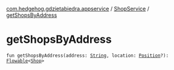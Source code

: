 [com.hedgehog.gdzietabiedra.appservice](../index.md) / [ShopService](index.md) / [getShopsByAddress](./get-shops-by-address.md)

# getShopsByAddress

`fun getShopsByAddress(address: `[`String`](https://kotlinlang.org/api/latest/jvm/stdlib/kotlin/-string/index.html)`, location: `[`Position`](file:/home/adam/repo/GdzieTaBiedra/docs/domain/com.github.asvid.biedra.domain/-position/index.md)`?): `[`Flowable`](http://reactivex.io/RxJava/javadoc/io/reactivex/Flowable.html)`<`[`Shop`](file:/home/adam/repo/GdzieTaBiedra/docs/domain/com.hedgehog.gdzietabiedra.domain/-shop/index.md)`>`